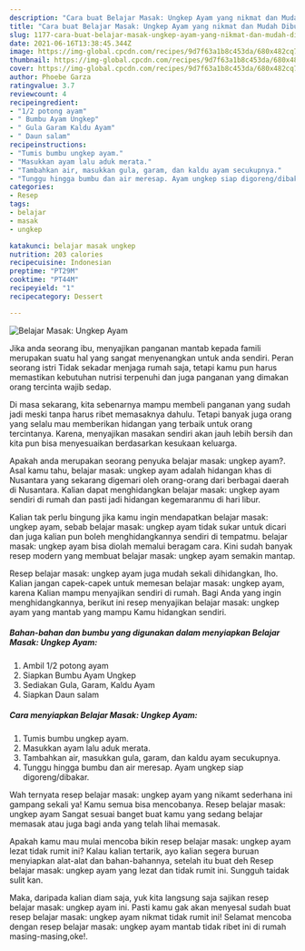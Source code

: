 ```yaml
---
description: "Cara buat Belajar Masak: Ungkep Ayam yang nikmat dan Mudah Dibuat"
title: "Cara buat Belajar Masak: Ungkep Ayam yang nikmat dan Mudah Dibuat"
slug: 1177-cara-buat-belajar-masak-ungkep-ayam-yang-nikmat-dan-mudah-dibuat
date: 2021-06-16T13:38:45.344Z
image: https://img-global.cpcdn.com/recipes/9d7f63a1b8c453da/680x482cq70/belajar-masak-ungkep-ayam-foto-resep-utama.jpg
thumbnail: https://img-global.cpcdn.com/recipes/9d7f63a1b8c453da/680x482cq70/belajar-masak-ungkep-ayam-foto-resep-utama.jpg
cover: https://img-global.cpcdn.com/recipes/9d7f63a1b8c453da/680x482cq70/belajar-masak-ungkep-ayam-foto-resep-utama.jpg
author: Phoebe Garza
ratingvalue: 3.7
reviewcount: 4
recipeingredient:
- "1/2 potong ayam"
- " Bumbu Ayam Ungkep"
- " Gula Garam Kaldu Ayam"
- " Daun salam"
recipeinstructions:
- "Tumis bumbu ungkep ayam."
- "Masukkan ayam lalu aduk merata."
- "Tambahkan air, masukkan gula, garam, dan kaldu ayam secukupnya."
- "Tunggu hingga bumbu dan air meresap. Ayam ungkep siap digoreng/dibakar."
categories:
- Resep
tags:
- belajar
- masak
- ungkep

katakunci: belajar masak ungkep 
nutrition: 203 calories
recipecuisine: Indonesian
preptime: "PT29M"
cooktime: "PT44M"
recipeyield: "1"
recipecategory: Dessert

---
```



![Belajar Masak: Ungkep Ayam](https://img-global.cpcdn.com/recipes/9d7f63a1b8c453da/680x482cq70/belajar-masak-ungkep-ayam-foto-resep-utama.jpg)

Jika anda seorang ibu, menyajikan panganan mantab kepada famili merupakan suatu hal yang sangat menyenangkan untuk anda sendiri. Peran seorang istri Tidak sekadar menjaga rumah saja, tetapi kamu pun harus memastikan kebutuhan nutrisi terpenuhi dan juga panganan yang dimakan orang tercinta wajib sedap.

Di masa  sekarang, kita sebenarnya mampu membeli panganan yang sudah jadi meski tanpa harus ribet memasaknya dahulu. Tetapi banyak juga orang yang selalu mau memberikan hidangan yang terbaik untuk orang tercintanya. Karena, menyajikan masakan sendiri akan jauh lebih bersih dan kita pun bisa menyesuaikan berdasarkan kesukaan keluarga. 



Apakah anda merupakan seorang penyuka belajar masak: ungkep ayam?. Asal kamu tahu, belajar masak: ungkep ayam adalah hidangan khas di Nusantara yang sekarang digemari oleh orang-orang dari berbagai daerah di Nusantara. Kalian dapat menghidangkan belajar masak: ungkep ayam sendiri di rumah dan pasti jadi hidangan kegemaranmu di hari libur.

Kalian tak perlu bingung jika kamu ingin mendapatkan belajar masak: ungkep ayam, sebab belajar masak: ungkep ayam tidak sukar untuk dicari dan juga kalian pun boleh menghidangkannya sendiri di tempatmu. belajar masak: ungkep ayam bisa diolah memalui beragam cara. Kini sudah banyak resep modern yang membuat belajar masak: ungkep ayam semakin mantap.

Resep belajar masak: ungkep ayam juga mudah sekali dihidangkan, lho. Kalian jangan capek-capek untuk memesan belajar masak: ungkep ayam, karena Kalian mampu menyajikan sendiri di rumah. Bagi Anda yang ingin menghidangkannya, berikut ini resep menyajikan belajar masak: ungkep ayam yang mantab yang mampu Kamu hidangkan sendiri.

<!--inarticleads1-->

##### Bahan-bahan dan bumbu yang digunakan dalam menyiapkan Belajar Masak: Ungkep Ayam:

1. Ambil 1/2 potong ayam
1. Siapkan  Bumbu Ayam Ungkep
1. Sediakan  Gula, Garam, Kaldu Ayam
1. Siapkan  Daun salam




<!--inarticleads2-->

##### Cara menyiapkan Belajar Masak: Ungkep Ayam:

1. Tumis bumbu ungkep ayam.
1. Masukkan ayam lalu aduk merata.
1. Tambahkan air, masukkan gula, garam, dan kaldu ayam secukupnya.
1. Tunggu hingga bumbu dan air meresap. Ayam ungkep siap digoreng/dibakar.




Wah ternyata resep belajar masak: ungkep ayam yang nikamt sederhana ini gampang sekali ya! Kamu semua bisa mencobanya. Resep belajar masak: ungkep ayam Sangat sesuai banget buat kamu yang sedang belajar memasak atau juga bagi anda yang telah lihai memasak.

Apakah kamu mau mulai mencoba bikin resep belajar masak: ungkep ayam lezat tidak rumit ini? Kalau kalian tertarik, ayo kalian segera buruan menyiapkan alat-alat dan bahan-bahannya, setelah itu buat deh Resep belajar masak: ungkep ayam yang lezat dan tidak rumit ini. Sungguh taidak sulit kan. 

Maka, daripada kalian diam saja, yuk kita langsung saja sajikan resep belajar masak: ungkep ayam ini. Pasti kamu gak akan menyesal sudah buat resep belajar masak: ungkep ayam nikmat tidak rumit ini! Selamat mencoba dengan resep belajar masak: ungkep ayam mantab tidak ribet ini di rumah masing-masing,oke!.

